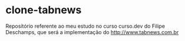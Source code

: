 # clone-tabnews
Reposítório referente ao meu estudo no curso curso.dev do Filipe Deschamps, que será a implementação do http://www.tabnews.com.br 
